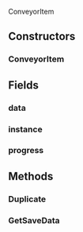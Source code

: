 <p class="title">ConveyorItem</p>

## Constructors


### ConveyorItem

<div><Declaration modifier="public" content=" <span>&lt;span class=&quot;method&quot;&gt;ConveyorItem&lt;/span&gt;(&lt;span class=&quot;param&quot;&gt;&lt;a href=&quot;#/api/IndustrialValley.Data/ItemData&quot; title=&quot;ItemData&quot; class=&quot;inherit-link&quot;&gt;ItemData&lt;/a&gt;&lt;/span&gt; data)</span>"></Declaration></div>

## Fields

### data

<div><Declaration modifier="public &lt;a href=&quot;#/api/IndustrialValley.Data/ItemData&quot; title=&quot;ItemData&quot; class=&quot;inherit-link&quot;&gt;ItemData&lt;/a&gt;" content=" <span>&lt;span class=&quot;field&quot;&gt;data&lt;/span&gt;</span>"></Declaration></div>

### instance

<div><Declaration modifier="public &lt;a href=&quot;https://docs.unity3d.com/6000.1/Documentation/ScriptReference/GameObject.html&quot; title=&quot;GameObject&quot; class=&quot;inherit-link&quot;&gt;GameObject&lt;/a&gt;" content=" <span>&lt;span class=&quot;field&quot;&gt;instance&lt;/span&gt;</span>"></Declaration></div>

### progress

<div><Declaration modifier="public float" content=" <span>&lt;span class=&quot;field&quot;&gt;progress&lt;/span&gt;</span>"></Declaration></div>

## Methods

### Duplicate

<div><Declaration modifier="public static &lt;a href=&quot;#/api/IndustrialValley.Conveyors/ConveyorItem&quot; title=&quot;ConveyorItem&quot; class=&quot;inherit-link&quot;&gt;ConveyorItem&lt;/a&gt;" content=" <span>&lt;span class=&quot;method&quot;&gt;Duplicate&lt;/span&gt;(&lt;span class=&quot;param&quot;&gt;&lt;a href=&quot;#/api/IndustrialValley.Conveyors/ConveyorItem&quot; title=&quot;ConveyorItem&quot; class=&quot;inherit-link&quot;&gt;ConveyorItem&lt;/a&gt;&lt;/span&gt; original)</span>"></Declaration></div>

### GetSaveData

<div><Declaration modifier="public &lt;a href=&quot;#/api/IndustrialValley.Conveyors/ConveyorItem.ConveyorSaveData&quot; title=&quot;ConveyorItem.ConveyorSaveData&quot; class=&quot;inherit-link&quot;&gt;ConveyorSaveData&lt;/a&gt;" content=" <span>&lt;span class=&quot;method&quot;&gt;GetSaveData&lt;/span&gt;()</span>"></Declaration></div>
